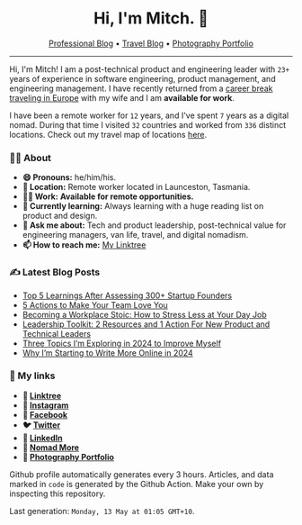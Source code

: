 <h1 align="center">Hi, I'm Mitch. 👋</h1>
<p align="center">
  <a href="https://mitchmalone.io">Professional Blog</a> •
  <a href="https://nomadmo.re">Travel Blog</a> •
  <a href="https://mitchmalone.photography">Photography Portfolio</a>
</p>

-------

Hi, I'm Mitch! I am a post-technical product and engineering leader with `23+` years of experience in software engineering, product management, and engineering management. I have recently returned from a <a href="https://nomadmo.re/maps/2023-world/">career break traveling in Europe</a> with my wife and I am **available for work**.

I have been a remote worker for `12` years, and I've spent `7` years as a digital nomad.
During that time I visited `32` countries and worked from `336` distinct locations. Check out
my travel map of locations <a href="https://nomadmo.re/maps/the-full-travel-map/">here</a>.

### 👨‍🎤 About

- **😄 Pronouns:** he/him/his.
- **📍 Location:** Remote worker located in Launceston, Tasmania.
- **👷‍♂️ Work:** **Available for remote opportunities.**
- **🌱 Currently learning:** Always learning with a huge reading list on product and design.
- **💬 Ask me about:** Tech and product leadership, post-technical value for engineering managers, van life, travel, and digital nomadism.
- **📫 How to reach me:** [My Linktree](https://linktr.ee/mitchmalone)

### ✍️ Latest Blog Posts
- [Top 5 Learnings After Assessing 300+ Startup Founders](https://mitchmalone.medium.com/top-5-learnings-after-assessing-300-startup-founders-95547f9f5f7d?source&#x3D;rss-dc3c26aefde1------2)
- [5 Actions to Make Your Team Love You](https://mitchmalone.medium.com/5-actions-to-make-your-team-love-you-1cbd7cd6722f?source&#x3D;rss-dc3c26aefde1------2)
- [Becoming a Workplace Stoic: How to Stress Less at Your Day Job](https://mitchmalone.medium.com/becoming-a-workplace-stoic-how-to-stress-less-at-your-day-job-2b0d33c725b9?source&#x3D;rss-dc3c26aefde1------2)
- [Leadership Toolkit: 2 Resources and 1 Action For New Product and Technical Leaders](https://mitchmalone.medium.com/leadership-toolkit-2-resources-and-1-action-for-new-product-and-technical-leaders-fe80d1639b9f?source&#x3D;rss-dc3c26aefde1------2)
- [Three Topics I’m Exploring in 2024 to Improve Myself](https://mitchmalone.medium.com/three-topics-im-exploring-in-2024-to-improve-myself-5d1df999c99f?source&#x3D;rss-dc3c26aefde1------2)
- [Why I’m Starting to Write More Online in 2024](https://mitchmalone.medium.com/why-im-starting-to-write-more-online-in-2024-d883a655aa64?source&#x3D;rss-dc3c26aefde1------2)

### 🔗 My links
- **🔗 [Linktree](https://linktr.ee/mitchmalone)**
- **📸 [Instagram](https://www.instagram.com/mitchmalone)**
- **👤 [Facebook](https://www.facebook.com/mitchmalone)**
- **🐦 [Twitter](https://twitter.com/mitch__malone)**
- **👔 [LinkedIn](https://www.linkedin.com/in/mitchmalone)**
- **📍 [Nomad More](https://nomadmo.re)**
- **📸 [Photography Portfolio](https://mitchmalone.photography)**

Github profile automatically generates every 3 hours. Articles, and data marked in `code` is generated by the Github
Action. Make your own by inspecting this repository.

Last generation: `Monday, 13 May at 01:05 GMT+10`.